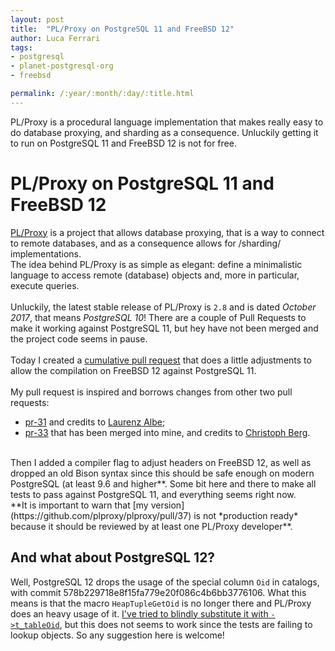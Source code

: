 ```yaml
---
layout: post
title:  "PL/Proxy on PostgreSQL 11 and FreeBSD 12"
author: Luca Ferrari
tags:
- postgresql
- planet-postgresql-org
- freebsd

permalink: /:year/:month/:day/:title.html
---
```

PL/Proxy is a procedural language implementation that makes really easy to do database proxying, and sharding as a consequence. Unluckily getting it to run on PostgreSQL 11 and FreeBSD 12 is not for free.

# PL/Proxy on PostgreSQL 11 and FreeBSD 12

[PL/Proxy](https://plproxy.github.io/) is a project that allows database proxying, that is a way to connect to remote databases, and as a consequence allows for /sharding/ implementations.
<br/>
The idea behind PL/Proxy is as simple as elegant: define a minimalistic language to access remote (database) objects and, more in particular, execute queries.
<br/>
<br/>
Unluckily, the latest stable release of PL/Proxy is `2.8` and is dated *October 2017*, that means *PostgreSQL 10*! There are a couple of Pull Requests to make it working against PostgreSQL 11, but hey have not been merged and the project code seems in pause.
<br/>
<br/>
Today I created a [cumulative pull request](https://github.com/plproxy/plproxy/pull/37) that does a little adjustments to allow the compilation on FreeBSD 12 against PostgreSQL 11.
<br/>
<br/>
My pull request is inspired and borrows changes from other two pull requests:
- [pr-31](https://github.com/plproxy/plproxy/pull/31) and credits to [Laurenz Albe](https://github.com/laurenz);
- [pr-33](https://github.com/plproxy/plproxy/pull/33) that has been merged into mine, and credits to [Christoph Berg](https://github.com/df7cb).
<br/>
Then I added a compiler flag to adjust headers on FreeBSD 12, as well as dropped an old Bison syntax since this should be safe enough on modern PostgreSQL (at least 9.6 and higher**.
Some bit here and there to make all tests to pass against PostgreSQL 11, and everything seems right now.
<br/>
**It is important to warn that [my version](https://github.com/plproxy/plproxy/pull/37) is not *production ready* because it should be reviewed by at least one PL/Proxy developer**.

## And what about PostgreSQL 12?

Well, PostgreSQL 12 drops the usage of the special column `Oid` in catalogs, with commit 578b229718e8f15fa779e20f086c4b6bb3776106. What this means is that the macro `HeapTupleGetOid` is no longer there and PL/Proxy does an heavy usage of it. [I've tried to blindly substitute it with `->t_tableOid`](https://github.com/fluca1978/plproxy/tree/pg12), but this does not seems to work since the tests are failing to lookup objects. So any suggestion here is welcome!
